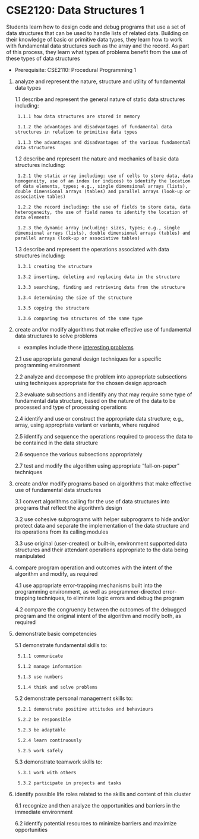 # CSE2120: Data Structures 1

Students learn how to design code and debug programs that use a set of data structures that can be used to handle lists of related data. Building on their knowledge of basic or primitive data types, they learn how to work with fundamental data structures such as the array and the record. As part of this process, they learn what types of problems benefit from the use of these types of data structures

* Prerequisite: CSE2110: Procedural Programming 1

1. analyze and represent the nature, structure and utility of fundamental data types

    1.1 describe and represent the general nature of static data structures including:

        1.1.1 how data structures are stored in memory

        1.1.2 the advantages and disadvantages of fundamental data structures in relation to primitive data types

        1.1.3 the advantages and disadvantages of the various fundamental data structures

    1.2 describe and represent the nature and mechanics of basic data structures including:

        1.2.1 the static array including: use of cells to store data, data homogeneity, use of an index (or indices) to identify the location of data elements, types; e.g., single dimensional arrays (lists), double dimensional arrays (tables) and parallel arrays (look-up or associative tables)

        1.2.2 the record including: the use of fields to store data, data heterogeneity, the use of field names to identify the location of data elements

        1.2.3 the dynamic array including: sizes, types; e.g., single dimensional arrays (lists), double dimensional arrays (tables) and parallel arrays (look-up or associative tables)

    1.3 describe and represent the operations associated with data structures including:

        1.3.1 creating the structure

        1.3.2 inserting, deleting and replacing data in the structure

        1.3.3 searching, finding and retrieving data from the structure

        1.3.4 determining the size of the structure

        1.3.5 copying the structure

        1.3.6 comparing two structures of the same type

2. create and/or modify algorithms that make effective use of fundamental data structures to solve problems

    * examples include these [interesting problems](https://github.com/callysto/interesting-problems)

    2.1 use appropriate general design techniques for a specific programming environment

    2.2 analyze and decompose the problem into appropriate subsections using techniques appropriate for the chosen design approach

    2.3 evaluate subsections and identify any that may require some type of fundamental data structure, based on the nature of the data to be processed and type of processing operations

    2.4 identify and use or construct the appropriate data structure; e.g., array, using appropriate variant or variants, where required

    2.5 identify and sequence the operations required to process the data to be contained in the data structure

    2.6 sequence the various subsections appropriately

    2.7 test and modify the algorithm using appropriate “fail-on-paper” techniques

3. create and/or modify programs based on algorithms that make effective use of fundamental data structures

    3.1 convert algorithms calling for the use of data structures into programs that reflect the algorithm’s design

    3.2 use cohesive subprograms with helper subprograms to hide and/or protect data and separate the implementation of the data structure and its operations from its calling modules

    3.3 use original (user-created) or built-in, environment supported data structures and their attendant operations appropriate to the data being manipulated

4. compare program operation and outcomes with the intent of the algorithm and modify, as required

    4.1 use appropriate error-trapping mechanisms built into the programming environment, as well as programmer-directed error-trapping techniques, to eliminate logic errors and debug the program

    4.2 compare the congruency between the outcomes of the debugged program and the original intent of the algorithm and modify both, as required

5. demonstrate basic competencies

    5.1 demonstrate fundamental skills to:

        5.1.1 communicate

        5.1.2 manage information

        5.1.3 use numbers

        5.1.4 think and solve problems

    5.2 demonstrate personal management skills to:

        5.2.1 demonstrate positive attitudes and behaviours

        5.2.2 be responsible

        5.2.3 be adaptable

        5.2.4 learn continuously

        5.2.5 work safely

    5.3 demonstrate teamwork skills to:

        5.3.1 work with others

        5.3.2 participate in projects and tasks

6. identify possible life roles related to the skills and content of this cluster

    6.1 recognize and then analyze the opportunities and barriers in the immediate environment

    6.2 identify potential resources to minimize barriers and maximize opportunities
